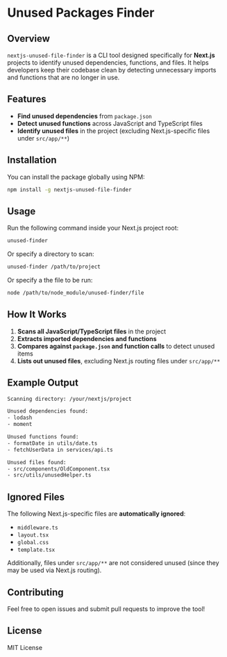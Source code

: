 # Unused Packages Finder

## Overview

`nextjs-unused-file-finder` is a CLI tool designed specifically for **Next.js** projects to identify unused dependencies, functions, and files. It helps developers keep their codebase clean by detecting unnecessary imports and functions that are no longer in use.

## Features

- **Find unused dependencies** from `package.json`
- **Detect unused functions** across JavaScript and TypeScript files
- **Identify unused files** in the project (excluding Next.js-specific files under `src/app/**`)

## Installation

You can install the package globally using NPM:

```sh
npm install -g nextjs-unused-file-finder
```

## Usage

Run the following command inside your Next.js project root:

```sh
unused-finder
```

Or specify a directory to scan:

```sh
unused-finder /path/to/project
```

Or specify a the file to be run:

```sh
node /path/to/node_module/unused-finder/file
```

## How It Works

1. **Scans all JavaScript/TypeScript files** in the project
2. **Extracts imported dependencies and functions**
3. **Compares against `package.json` and function calls** to detect unused items
4. **Lists out unused files**, excluding Next.js routing files under `src/app/**`

## Example Output

```sh
Scanning directory: /your/nextjs/project

Unused dependencies found:
- lodash
- moment

Unused functions found:
- formatDate in utils/date.ts
- fetchUserData in services/api.ts

Unused files found:
- src/components/OldComponent.tsx
- src/utils/unusedHelper.ts
```

## Ignored Files

The following Next.js-specific files are **automatically ignored**:

- `middleware.ts`
- `layout.tsx`
- `global.css`
- `template.tsx`

Additionally, files under `src/app/**` are not considered unused (since they may be used via Next.js routing).

## Contributing

Feel free to open issues and submit pull requests to improve the tool!

## License

MIT License
